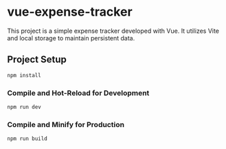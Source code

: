 # vue-expense-tracker

This project is a simple expense tracker developed with Vue. It utilizes Vite and local storage to maintain persistent data.

## Project Setup

```sh
npm install
```

### Compile and Hot-Reload for Development

```sh
npm run dev
```

### Compile and Minify for Production

```sh
npm run build
```

